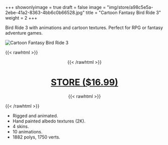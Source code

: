 +++
showonlyimage = true
draft = false
image = "img/store/a98c5e5a-2ebe-41a2-8363-4bb6c0b66528.jpg"
title = "Cartoon Fantasy Bird Ride 3"
weight = 2
+++

Bird Ride 3 with animations and cartoon textures. Perfect for RPG or fantasy adventure games.
<!--more-->

![Cartoon Fantasy Bird Ride 3](/img/store/a98c5e5a-2ebe-41a2-8363-4bb6c0b66528.jpg)

{{< rawhtml >}}<center>{{< /rawhtml >}}
# [STORE ($16.99)](https://assetstore.unity.com/packages/slug/256539)
{{< rawhtml >}}</center>{{< /rawhtml >}}

* Rigged and animated.
* Hand painted albedo textures (2K).
* 4 skins.
* 10 animations.
* 1882 polys, 1750 verts.
